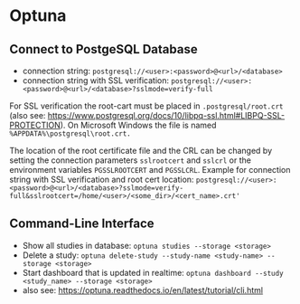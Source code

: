 # Optuna

## Connect to PostgeSQL Database
- connection string: `postgresql://<user>:<password>@<url>/<database>`
- connection string with SSL verification: `postgresql://<user>:<password>@<url>/<database>?sslmode=verify-full`

For SSL verification the root-cart must be placed in `.postgresql/root.crt` (also see: <https://www.postgresql.org/docs/10/libpq-ssl.html#LIBPQ-SSL-PROTECTION>). On Microsoft Windows the file is named `%APPDATA%\postgresql\root.crt.` 

The location of the root certificate file and the CRL can be changed by setting the connection parameters `sslrootcert` and `sslcrl` or the environment variables `PGSSLROOTCERT` and `PGSSLCRL`. Example for connection string with SSL verification and root cert location: `postgresql://<user>:<password>@<url>/<database>?sslmode=verify-full&sslrootcert=/home/<user>/<some_dir>/<cert_name>.crt'`

## Command-Line Interface
- Show all studies in database: `optuna studies --storage <storage>`
- Delete a study: `optuna delete-study --study-name <study-name> --storage <storage>`
- Start dashboard that is updated in realtime: `optuna dashboard --study <study_name> --storage <storage>`
- also see: https://optuna.readthedocs.io/en/latest/tutorial/cli.html
